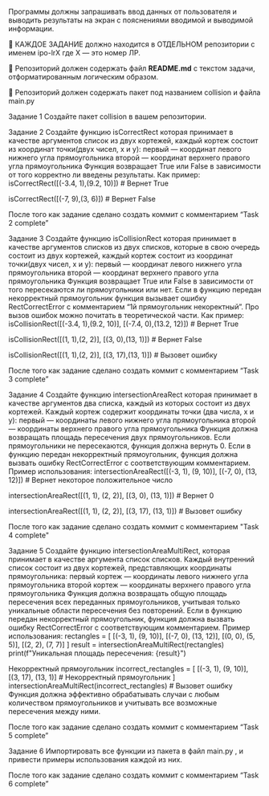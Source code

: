 Программы должны запрашивать ввод данных от пользователя и выводить результаты на экран с пояснениями вводимой и выводимой информации.

🚨
КАЖДОЕ ЗАДАНИЕ должно находится в ОТДЕЛЬНОМ репозитории с именем ipo-lrX где X — это номер ЛР.

🚨
Репозиторий должен содержать файл **README.md** с текстом задачи, отформатированным логическим образом.

🚨
Репозиторий должен содержать пакет под названием collision и файла main.py

Задание 1
Создайте пакет collision в вашем репозитории.

Задание 2
Создайте функцию isCorrectRect которая принимает в качестве аргументов список из двух кортежей, каждый кортеж состоит из координат точки(двух чисел, x и y): первый — координат левого нижнего угла прямоугольника второй — координат верхнего правого угла прямоугольника Функция возвращает True или False в зависимости от того корректно ли введены результаты. Как пример: isCorrectRect([(-3.4, 1),(9.2, 10)]) # Вернет True

isCorrectRect([(-7, 9),(3, 6)]) # Вернет False

После того как задание сделано создать коммит с комментарием “Task 2 complete”

Задание 3
Создайте функцию isCollisionRect которая принимает в качестве аргументов списков из двух списков, которые в свою очередь состоит из двух кортежей, каждый кортеж состоит из координат точки(двух чисел, x и y): первый — координат левого нижнего угла прямоугольника второй — координат верхнего правого угла прямоугольника Функция возвращает True или False в зависимости от того пересекаются ли прямоугольники или нет. Если в функцию передан некорректный прямоугольник функция вызывает ошибку RectCorrectError c комментарием “1й прямоугольник некоректный”. Про вызов ошибок можно почитать в теоретической части. Как пример: isCollisionRect([(-3.4, 1),(9.2, 10)], [(-7.4, 0),(13.2, 12)]) # Вернет True

isCollisionRect([(1, 1),(2, 2)], [(3, 0),(13, 1)]) # Вернет False

isCollisionRect([(1, 1),(2, 2)], [(3, 17),(13, 1)]) # Вызовет ошибку

После того как задание сделано создать коммит с комментарием “Task 3 complete”

Задание 4
Создайте функцию intersectionAreaRect которая принимает в качестве аргументов два списка, каждый из которых состоит из двух кортежей. Каждый кортеж содержит координаты точки (два числа, x и y): первый — координаты левого нижнего угла прямоугольника второй — координаты верхнего правого угла прямоугольника Функция должна возвращать площадь пересечения двух прямоугольников. Если прямоугольники не пересекаются, функция должна вернуть 0. Если в функцию передан некорректный прямоугольник, функция должна вызвать ошибку RectCorrectError с соответствующим комментарием. Пример использования: intersectionAreaRect([(-3, 1), (9, 10)], [(-7, 0), (13, 12)]) # Вернет некоторое положительное число

intersectionAreaRect([(1, 1), (2, 2)], [(3, 0), (13, 1)]) # Вернет 0

intersectionAreaRect([(1, 1), (2, 2)], [(3, 17), (13, 1)]) # Вызовет ошибку

После того как задание сделано создать коммит с комментарием "Task 4 complete"

Задание 5
Создайте функцию intersectionAreaMultiRect, которая принимает в качестве аргумента список списков. Каждый внутренний список состоит из двух кортежей, представляющих координаты прямоугольника: первый кортеж — координаты левого нижнего угла прямоугольника второй кортеж — координаты верхнего правого угла прямоугольника Функция должна возвращать общую площадь пересечения всех переданных прямоугольников, учитывая только уникальные области пересечения без повторений. Если в функцию передан некорректный прямоугольник, функция должна вызвать ошибку RectCorrectError с соответствующим комментарием. Пример использования: rectangles = [ [(-3, 1), (9, 10)], [(-7, 0), (13, 12)], [(0, 0), (5, 5)], [(2, 2), (7, 7)] ] result = intersectionAreaMultiRect(rectangles) print(f"Уникальная площадь пересечения: {result}")

Некорректный прямоугольник incorrect_rectangles = [ [(-3, 1), (9, 10)], [(3, 17), (13, 1)] # Некорректный прямоугольник ] intersectionAreaMultiRect(incorrect_rectangles) # Вызовет ошибку Функция должна эффективно обрабатывать случаи с любым количеством прямоугольников и учитывать все возможные пересечения между ними.

После того как задание сделано создать коммит с комментарием “Task 5 complete”

Задание 6
Импортировать все функции из пакета в файл main.py , и привести примеры использования каждой из них.

После того как задание сделано создать коммит с комментарием “Task 6 complete”
